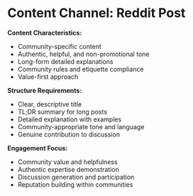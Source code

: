 # Content Channel: Reddit Post

**Content Characteristics:**
- Community-specific content
- Authentic, helpful, and non-promotional tone
- Long-form detailed explanations
- Community rules and etiquette compliance
- Value-first approach

**Structure Requirements:**
- Clear, descriptive title
- TL;DR summary for long posts
- Detailed explanation with examples
- Community-appropriate tone and language
- Genuine contribution to discussion

**Engagement Focus:**
- Community value and helpfulness
- Authentic expertise demonstration
- Discussion generation and participation
- Reputation building within communities